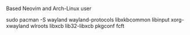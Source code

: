 Based Neovim and Arch-Linux user

sudo pacman -S wayland wayland-protocols libxkbcommon libinput xorg-xwayland wlroots libxcb lib32-libxcb pkgconf fcft

